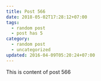 ```yaml
---
title: Post 566
date: 2018-05-02T17:28:12+07:00
tags:
  - random post
  - post has 5
category:
  - random post
  - uncategorized
updated: 2016-04-09T05:20:24+07:00
---
```

This is content of post 566